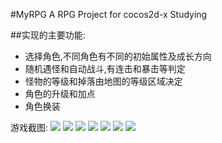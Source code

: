 #MyRPG
A RPG Project for cocos2d-x Studying

##实现的主要功能:
* 选择角色,不同角色有不同的初始属性及成长方向
* 随机遇怪和自动战斗,有连击和暴击等判定
* 怪物的等级和掉落由地图的等级区域决定
* 角色的升级和加点
* 角色换装


游戏截图:
![](https://github.com/RocMax/MyRPG/raw/master/ScreenShots/characters.png?raw=true)
![](https://github.com/RocMax/MyRPG/raw/master/ScreenShots/map.png)
![](https://github.com/RocMax/MyRPG/raw/master/ScreenShots/fight01.png)
![](https://github.com/RocMax/MyRPG/raw/master/ScreenShots/fight02.png)
![](https://github.com/RocMax/MyRPG/raw/master/ScreenShots/fight03.png)
![](https://github.com/RocMax/MyRPG/raw/master/ScreenShots/status.png)
![](https://github.com/RocMax/MyRPG/raw/master/ScreenShots/equipments.png)
